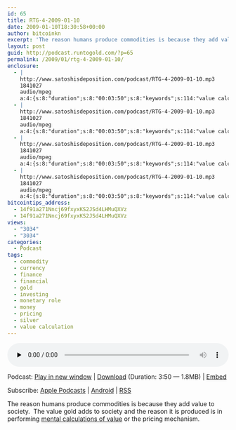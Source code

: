 ```yaml
---
id: 65
title: RTG-4-2009-01-10
date: 2009-01-10T18:30:58+00:00
author: bitcoinkn
excerpt: 'The reason humans produce commodities is because they add value to society.  The value gold adds to society and the reason it is produced is in performing mental calculations of value or the pricing mechanism.'
layout: post
guid: http://podcast.runtogold.com/?p=65
permalink: /2009/01/rtg-4-2009-01-10/
enclosure:
  - |
    http://www.satoshisdeposition.com/podcast/RTG-4-2009-01-10.mp3
    1841027
    audio/mpeg
    a:4:{s:8:"duration";s:8:"00:03:50";s:8:"keywords";s:114:"value calculation, pricing, gold, monetary role, money, currency, silver, commodity, finance, financial, investing";s:6:"author";s:17:"Trace Mayer, J.D.";s:8:"explicit";s:1:"0";}
  - |
    http://www.satoshisdeposition.com/podcast/RTG-4-2009-01-10.mp3
    1841027
    audio/mpeg
    a:4:{s:8:"duration";s:8:"00:03:50";s:8:"keywords";s:114:"value calculation, pricing, gold, monetary role, money, currency, silver, commodity, finance, financial, investing";s:6:"author";s:17:"Trace Mayer, J.D.";s:8:"explicit";s:1:"0";}
  - |
    http://www.satoshisdeposition.com/podcast/RTG-4-2009-01-10.mp3
    1841027
    audio/mpeg
    a:4:{s:8:"duration";s:8:"00:03:50";s:8:"keywords";s:114:"value calculation, pricing, gold, monetary role, money, currency, silver, commodity, finance, financial, investing";s:6:"author";s:17:"Trace Mayer, J.D.";s:8:"explicit";s:1:"0";}
  - |
    http://www.satoshisdeposition.com/podcast/RTG-4-2009-01-10.mp3
    1841027
    audio/mpeg
    a:4:{s:8:"duration";s:8:"00:03:50";s:8:"keywords";s:114:"value calculation, pricing, gold, monetary role, money, currency, silver, commodity, finance, financial, investing";s:6:"author";s:17:"Trace Mayer, J.D.";s:8:"explicit";s:1:"0";}
bitcointips_address:
  - 14f91a271Nncj69fxyxKS2JSd4LHMuQXVz
  - 14f91a271Nncj69fxyxKS2JSd4LHMuQXVz
views:
  - "3034"
  - "3034"
categories:
  - Podcast
tags:
  - commodity
  - currency
  - finance
  - financial
  - gold
  - investing
  - monetary role
  - money
  - pricing
  - silver
  - value calculation
---
```

<!--powerpress_player-->

<div class="powerpress_player" id="powerpress_player_5593">
  <audio class="wp-audio-shortcode" id="audio-65-4" preload="none" style="width: 100%;" controls="controls"><source type="audio/mpeg" src="http://media.blubrry.com/bitcoinruntogold/p/www.satoshisdeposition.com/podcast/RTG-4-2009-01-10.mp3?_=4" /><a href="http://media.blubrry.com/bitcoinruntogold/p/www.satoshisdeposition.com/podcast/RTG-4-2009-01-10.mp3">http://media.blubrry.com/bitcoinruntogold/p/www.satoshisdeposition.com/podcast/RTG-4-2009-01-10.mp3</a></audio>
</div>

<p class="powerpress_links powerpress_links_mp3">
  Podcast: <a href="http://media.blubrry.com/bitcoinruntogold/p/www.satoshisdeposition.com/podcast/RTG-4-2009-01-10.mp3" class="powerpress_link_pinw" target="_blank" title="Play in new window" onclick="return powerpress_pinw('https://www.bitcoin.kn/?powerpress_pinw=65-podcast');" rel="nofollow">Play in new window</a> | <a href="http://media.blubrry.com/bitcoinruntogold/s/www.satoshisdeposition.com/podcast/RTG-4-2009-01-10.mp3" class="powerpress_link_d" title="Download" rel="nofollow" download="RTG-4-2009-01-10.mp3">Download</a> (Duration: 3:50 &#8212; 1.8MB) | <a href="#" class="powerpress_link_e" title="Embed" onclick="return powerpress_show_embed('65-podcast');" rel="nofollow">Embed</a>
</p>

<p class="powerpress_embed_box" id="powerpress_embed_65-podcast" style="display: none;">
  <input id="powerpress_embed_65-podcast_t" type="text" value="<iframe width=&quot;320&quot; height=&quot;30&quot; src=&quot;https://www.bitcoin.kn/?powerpress_embed=65-podcast&amp;powerpress_player=mediaelement-audio&quot; frameborder=&quot;0&quot; scrolling=&quot;no&quot;></iframe>" onclick="javascript: this.select();" onfocus="javascript: this.select();" style="width: 70%;" readOnly />
</p>

<p class="powerpress_links powerpress_subscribe_links">
  Subscribe: <a href="https://itunes.apple.com/WebObjects/MZStore.woa/wa/viewPodcast?id=301670981&mt=2&ls=1#episodeGuid=http%3A%2F%2Fpodcast.runtogold.com%2F%3Fp%3D65" class="powerpress_link_subscribe powerpress_link_subscribe_itunes" title="Subscribe on Apple Podcasts" rel="nofollow">Apple Podcasts</a> | <a href="https://subscribeonandroid.com/www.bitcoin.kn/feed/podcast/" class="powerpress_link_subscribe powerpress_link_subscribe_android" title="Subscribe on Android" rel="nofollow">Android</a> | <a href="https://www.bitcoin.kn/feed/podcast/" class="powerpress_link_subscribe powerpress_link_subscribe_rss" title="Subscribe via RSS" rel="nofollow">RSS</a>
</p>

The reason humans produce commodities is because they add value to society.  The value gold adds to society and the reason it is produced is in performing <a href="http://www.runtogold.com/2008/08/value-calculation/" target="_blank">mental calculations of value</a> or the pricing mechanism.